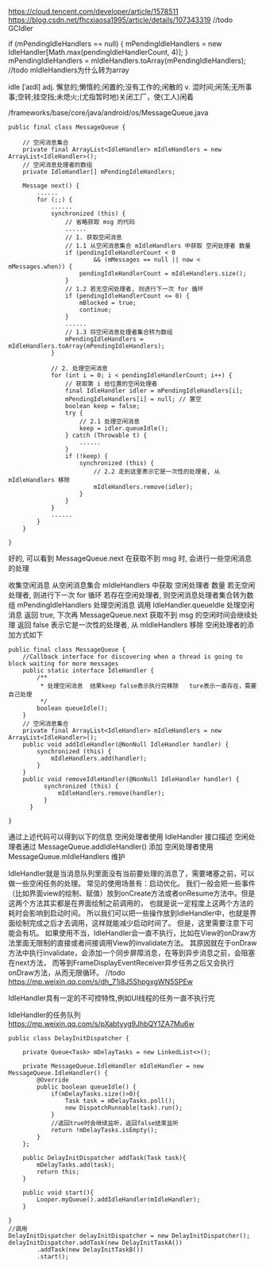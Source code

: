 https://cloud.tencent.com/developer/article/1578511
https://blog.csdn.net/fhcxiaosa1995/article/details/107343319
//todo GCIdler

if (mPendingIdleHandlers == null) {
mPendingIdleHandlers = new IdleHandler[Math.max(pendingIdleHandlerCount, 4)];
}
mPendingIdleHandlers = mIdleHandlers.toArray(mPendingIdleHandlers);
//todo mIdleHandlers为什么转为array

idle [ˈaɪdl] adj. 懈怠的;懒惰的;闲置的;没有工作的;闲散的  v. 混时间;闲荡;无所事事;空转;挂空挡;未熄火;(尤指暂时地)关闭工厂，使(工人)闲着

/frameworks/base/core/java/android/os/MessageQueue.java
```
public final class MessageQueue {

    // 空闲消息集合
    private final ArrayList<IdleHandler> mIdleHandlers = new ArrayList<IdleHandler>();
    // 空闲消息处理者的数组
    private IdleHandler[] mPendingIdleHandlers;
    
    Message next() {
        ...... 
        for (;;) {
            ......
            synchronized (this) {
                // 省略获取 msg 的代码
                ......
                // 1. 获取空闲消息
                // 1.1 从空闲消息集合 mIdleHandlers 中获取 空闲处理者 数量
                if (pendingIdleHandlerCount < 0
                        && (mMessages == null || now < mMessages.when)) {
                    pendingIdleHandlerCount = mIdleHandlers.size();
                }
                // 1.2 若无空闲处理者, 则进行下一次 for 循环
                if (pendingIdleHandlerCount <= 0) {
                    mBlocked = true;
                    continue;
                }
                ......
                // 1.3 将空闲消息处理者集合转为数组
                mPendingIdleHandlers = mIdleHandlers.toArray(mPendingIdleHandlers);
            }

            // 2. 处理空闲消息
            for (int i = 0; i < pendingIdleHandlerCount; i++) {
                // 获取第 i 给位置的空闲处理者
                final IdleHandler idler = mPendingIdleHandlers[i];
                mPendingIdleHandlers[i] = null; // 置空
                boolean keep = false;        
                try {
                    // 2.1 处理空闲消息
                    keep = idler.queueIdle(); 
                } catch (Throwable t) {
                    ......
                }
                if (!keep) {   
                    synchronized (this) {
                        // 2.2 走到这里表示它是一次性的处理者, 从 mIdleHandlers 移除
                        mIdleHandlers.remove(idler);
                    }
                }
            }
            ......
        }
    }
    
}
```

好的, 可以看到 MessageQueue.next 在获取不到 msg 时, 会进行一些空闲消息的处理

收集空闲消息
从空闲消息集合 mIdleHandlers 中获取 空闲处理者 数量
   若无空闲处理者, 则进行下一次 for 循环
   若存在空闲处理者, 则空闲消息处理者集合转为数组 mPendingIdleHandlers
处理空闲消息
调用 IdleHandler.queueIdle 处理空闲消息
  返回 true, 下次再 MessageQueue.next 获取不到 msg 的空闲时间会继续处理
   返回 false 表示它是一次性的处理者, 从 mIdleHandlers 移除
空闲处理者的添加方式如下
```
public final class MessageQueue {
    //Callback interface for discovering when a thread is going to block waiting for more messages
    public static interface IdleHandler {
        /**
         * 处理空闲消息  结果keep false表示执行完移除   ture表示一直存在，需要自己处理
         */
        boolean queueIdle();
    }
    // 空闲消息集合
    private final ArrayList<IdleHandler> mIdleHandlers = new ArrayList<IdleHandler>();
    public void addIdleHandler(@NonNull IdleHandler handler) {
        synchronized (this) {
            mIdleHandlers.add(handler);
        }
    }
    public void removeIdleHandler(@NonNull IdleHandler handler) {
          synchronized (this) {
              mIdleHandlers.remove(handler);
          }
      }
    
}
```

通过上述代码可以得到以下的信息
空闲处理者使用 IdleHandler 接口描述
空闲处理者通过 MessageQueue.addIdleHandler() 添加
空闲处理者使用 MessageQueue.mIdleHandlers 维护


IdleHandler就是当消息队列里面没有当前要处理的消息了，需要堵塞之前，可以做一些空闲任务的处理。
常见的使用场景有：启动优化。
我们一般会把一些事件（比如界面view的绘制、赋值）放到onCreate方法或者onResume方法中。但是这两个方法其实都是在界面绘制之前调用的，
也就是说一定程度上这两个方法的耗时会影响到启动时间。
所以我们可以把一些操作放到IdleHandler中，也就是界面绘制完成之后才去调用，这样就能减少启动时间了。
但是，这里需要注意下可能会有坑。
如果使用不当，IdleHandler会一直不执行，比如在View的onDraw方法里面无限制的直接或者间接调用View的invalidate方法。
 其原因就在于onDraw方法中执行invalidate，会添加一个同步屏障消息，在等到异步消息之前，会阻塞在next方法，
 而等到FrameDisplayEventReceiver异步任务之后又会执行onDraw方法，从而无限循环。
//todo https://mp.weixin.qq.com/s/dh_71i8J5ShpgxgWN5SPEw

IdleHandler具有一定的不可控特性,例如UI线程的任务一直不执行完

IdleHandler的任务队列
https://mp.weixin.qq.com/s/pXabtyyg9JhbQY1ZA7Mu6w
```
public class DelayInitDispatcher {

    private Queue<Task> mDelayTasks = new LinkedList<>();

    private MessageQueue.IdleHandler mIdleHandler = new MessageQueue.IdleHandler() {
        @Override
        public boolean queueIdle() {
            if(mDelayTasks.size()>0){
                Task task = mDelayTasks.poll();
                new DispatchRunnable(task).run();
            }
            //返回true时会继续监听，返回false结束监听
            return !mDelayTasks.isEmpty();
        }
    };

    public DelayInitDispatcher addTask(Task task){
        mDelayTasks.add(task);
        return this;
    }

    public void start(){
        Looper.myQueue().addIdleHandler(mIdleHandler);
    }

}
//调用
DelayInitDispatcher delayInitDispatcher = new DelayInitDispatcher();
delayInitDispatcher.addTask(new DelayInitTaskA())
        .addTask(new DelayInitTaskB())
        .start();
```
